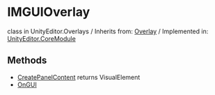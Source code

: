 # IMGUIOverlay
class in UnityEditor.Overlays
 / Inherits from: <a href="https://docs.unity3d.com/6000.2/Documentation/ScriptReference/Overlay.html">Overlay</a> / Implemented in: <a href="https://docs.unity3d.com/6000.2/Documentation/ScriptReference/UnityEditor.CoreModule.html">UnityEditor.CoreModule</a>

## Methods
- <a href="https://docs.unity3d.com/6000.2/Documentation/ScriptReference/IMGUIOverlay.CreatePanelContent.html">CreatePanelContent</a> returns VisualElement
- <a href="https://docs.unity3d.com/6000.2/Documentation/ScriptReference/IMGUIOverlay.OnGUI.html">OnGUI</a>
